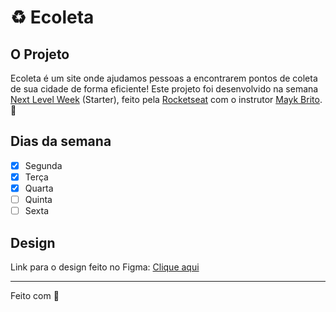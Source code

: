 # :recycle: Ecoleta
## O Projeto
Ecoleta é um site onde ajudamos pessoas a encontrarem pontos de coleta de sua cidade de forma eficiente! Este projeto foi desenvolvido na semana [Next Level Week](https://nextlevelweek.com/) (Starter), feito pela [Rocketseat](https://rocketseat.com.br/) com o instrutor [Mayk Brito](https://github.com/maykbrito). :rocket:

## Dias da semana
- [x] Segunda
- [x] Terça
- [x] Quarta
- [ ] Quinta
- [ ] Sexta

## Design

Link para o design feito no Figma: [Clique aqui](https://www.figma.com/file/1SxgOMojOB2zYT0Mdk28lB/Ecoleta)

---

Feito com :heartbeat: